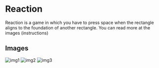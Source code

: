 # Reaction

Reaction is a game in which you have to press space when the rectangle aligns to the foundation of another rectangle.
You can read more at the images (instructions)
## Images
![img1](https://i.imgur.com/9TskJ9H.png)
![img2](https://i.imgur.com/30bNj3x.png)
![img3](https://i.imgur.com/ghLQAax.png)
